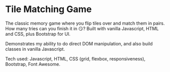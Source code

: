 # Tile Matching Game

The classic memory game where you flip tiles over and match them in pairs. How many tries can you finish it in 😏? Built with vanilla Javascript, HTML and CSS, plus Bootstrap for UI.

Demonstrates my ability to do direct DOM manipulation, and also build classes in vanilla Javascript.

Tech used: Javascript, HTML, CSS (grid, flexbox, responsiveness), Bootstrap, Font Awesome.